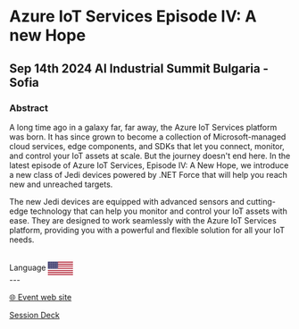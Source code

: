 # Azure IoT Services Episode IV: A new Hope
## Sep 14th 2024 AI Industrial Summit Bulgaria - Sofia 
### Abstract
A long time ago in a galaxy far, far away, the Azure IoT Services platform was born. It has since grown to become a collection of Microsoft-managed cloud services, edge components, and SDKs that let you connect, monitor, and control your IoT assets at scale. But the journey doesn't end here. In the latest episode of Azure IoT Services, Episode IV: A New Hope, we introduce a new class of Jedi devices powered by .NET Force that will help you reach new and unreached targets.

The new Jedi devices are equipped with advanced sensors and cutting-edge technology that can help you monitor and control your IoT assets with ease. They are designed to work seamlessly with the Azure IoT Services platform, providing you with a powerful and flexible solution for all your IoT needs.


<br/>
Language <img width="45" src="https://raw.githubusercontent.com/dpcons/DPCons/Dev/Resources/FlagUSA.svg" style="vertical-align:middle">
<br/>
---



<br/>
<p>
<a href="https://iotsummit.tech/">🌐 Event web site</a>
</p>

<p>
<a href="https://github.com/dpcons/DPCons/blob/main/Decks/20240914-Azure IoT Services Episode IV A new Hope.pdf" 
target="_blank">Session Deck</a>
</a>
</p>
